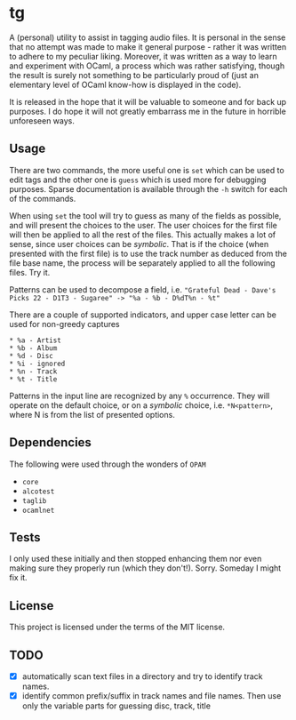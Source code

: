 # tg

A (personal) utility to assist in tagging audio files. It is personal in the sense that no attempt was made to make it general purpose - rather it was written to adhere to my peculiar liking. Moreover, it was written as a way to learn and experiment with OCaml, a process which was rather satisfying, though the result is surely not something to be particularly proud of (just an elementary level of OCaml know-how is displayed in the code).

It is released in the hope that it will be valuable to someone and for back up purposes. I do hope it will not greatly embarrass me in the future in horrible unforeseen ways.

## Usage
There are two commands, the more useful one is ```set``` which can be used to edit tags and the other one is ```guess``` which is used more for debugging purposes. Sparse documentation is available through the ```-h``` switch for each of the commands.

When using ```set``` the tool will try to guess as many of the fields as possible, and will present the choices to the user. The user choices for the first file will then be applied to all the rest of the files. This actually makes a lot of sense, since user choices can be *symbolic*. That is if the choice (when presented with the first file) is to use the track number as deduced from the file base name, the process will be separately applied to all the following files. Try it.

Patterns can be used to decompose a field, i.e.
```"Grateful Dead - Dave's Picks 22 - D1T3 - Sugaree" -> "%a - %b - D%dT%n - %t"```

There are a couple of supported indicators, and upper case letter can be used for non-greedy captures
```
* %a - Artist
* %b - Album
* %d - Disc
* %i - ignored
* %n - Track
* %t - Title
```
Patterns in the input line are recognized by any ```%``` occurrence. They will operate on the default choice, or on a *symbolic* choice, i.e. ```*N<pattern>```, where N is from the list of presented options.

## Dependencies
The following were used through the wonders of ```OPAM```
* ```core```
* ```alcotest```
* ```taglib```
* ``ocamlnet``

## Tests
I only used these initially and then stopped enhancing them nor even making sure they properly run (which they don't!). Sorry. Someday I might fix it.

## License
This project is licensed under the terms of the MIT license.

## TODO
- [x] automatically scan text files in a directory and try to identify track names.
- [x] identify common prefix/suffix in track names and file names. Then use only the variable parts for guessing disc, track, title

